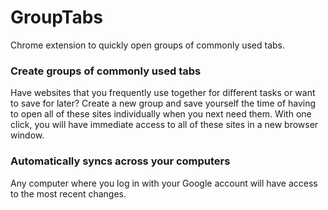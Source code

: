 # GroupTabs
Chrome extension to quickly open groups of commonly used tabs.

### Create groups of commonly used tabs
Have websites that you frequently use together for different tasks or want to save for later? Create a new group and save yourself the time of having to open all of these sites individually when you next need them. With one click, you will have immediate access to all of these sites in a new browser window.

### Automatically syncs across your computers
Any computer where you log in with your Google account will have access to the most recent changes.
